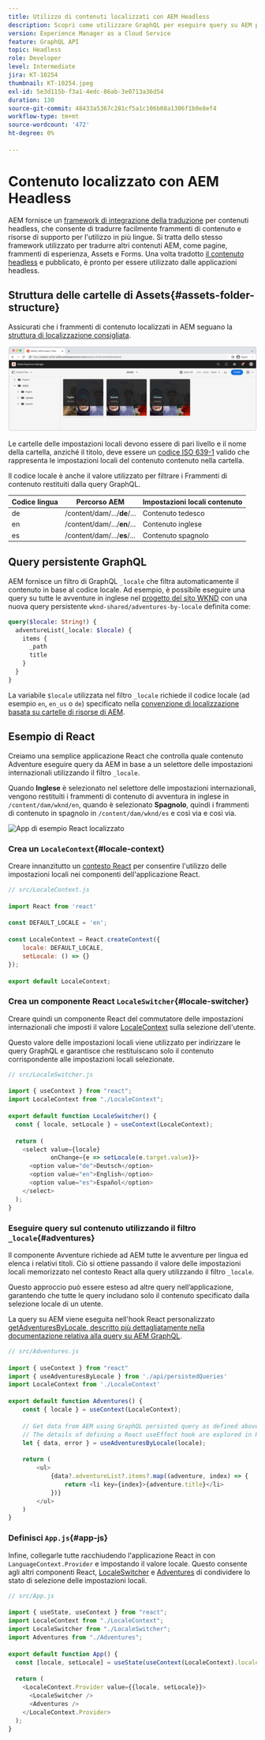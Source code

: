 ```yaml
---
title: Utilizzo di contenuti localizzati con AEM Headless
description: Scopri come utilizzare GraphQL per eseguire query su AEM per contenuti localizzati.
version: Experience Manager as a Cloud Service
feature: GraphQL API
topic: Headless
role: Developer
level: Intermediate
jira: KT-10254
thumbnail: KT-10254.jpeg
exl-id: 5e3d115b-f3a1-4edc-86ab-3e0713a36d54
duration: 130
source-git-commit: 48433a5367c281cf5a1c106b08a1306f1b0e8ef4
workflow-type: tm+mt
source-wordcount: '472'
ht-degree: 0%

---
```


# Contenuto localizzato con AEM Headless

AEM fornisce un [framework di integrazione della traduzione](https://experienceleague.adobe.com/docs/experience-manager-cloud-service/content/sites/administering/reusing-content/translation/integration-framework.html?lang=it) per contenuti headless, che consente di tradurre facilmente frammenti di contenuto e risorse di supporto per l&#39;utilizzo in più lingue. Si tratta dello stesso framework utilizzato per tradurre altri contenuti AEM, come pagine, frammenti di esperienza, Assets e Forms. Una volta tradotto [il contenuto headless](https://experienceleague.adobe.com/docs/experience-manager-cloud-service/content/headless/journeys/translation/overview.html?lang=it) e pubblicato, è pronto per essere utilizzato dalle applicazioni headless.

## Struttura delle cartelle di Assets{#assets-folder-structure}

Assicurati che i frammenti di contenuto localizzati in AEM seguano la [struttura di localizzazione consigliata](https://experienceleague.adobe.com/docs/experience-manager-cloud-service/content/headless/journeys/translation/getting-started.html?lang=it#recommended-structure).

![Cartelle risorse AEM localizzate](./assets/localized-content/asset-folders.jpg)

Le cartelle delle impostazioni locali devono essere di pari livello e il nome della cartella, anziché il titolo, deve essere un [codice ISO 639-1](https://en.wikipedia.org/wiki/List_of_ISO_639-1_codes) valido che rappresenta le impostazioni locali del contenuto contenuto nella cartella.

Il codice locale è anche il valore utilizzato per filtrare i Frammenti di contenuto restituiti dalla query GraphQL.

| Codice lingua | Percorso AEM | Impostazioni locali contenuto |
|--------------------------------|----------|----------|
| de | /content/dam/.../**de**/... | Contenuto tedesco |
| en | /content/dam/.../**en**/... | Contenuto inglese |
| es | /content/dam/.../**es**/... | Contenuto spagnolo |

## Query persistente GraphQL

AEM fornisce un filtro di GraphQL `_locale` che filtra automaticamente il contenuto in base al codice locale. Ad esempio, è possibile eseguire una query su tutte le avventure in inglese nel [progetto del sito WKND](https://github.com/adobe/aem-guides-wknd) con una nuova query persistente `wknd-shared/adventures-by-locale` definita come:

```graphql
query($locale: String!) {
  adventureList(_locale: $locale) {
    items {      
      _path
      title
    }
  }
}
```

La variabile `$locale` utilizzata nel filtro `_locale` richiede il codice locale (ad esempio `en`, `en_us` o `de`) specificato nella [convenzione di localizzazione basata su cartelle di risorse di AEM](#assets-folder-structure).

## Esempio di React

Creiamo una semplice applicazione React che controlla quale contenuto Adventure eseguire query da AEM in base a un selettore delle impostazioni internazionali utilizzando il filtro `_locale`.

Quando __Inglese__ è selezionato nel selettore delle impostazioni internazionali, vengono restituiti i frammenti di contenuto di avventura in inglese in `/content/dam/wknd/en`, quando è selezionato __Spagnolo__, quindi i frammenti di contenuto in spagnolo in `/content/dam/wknd/es` e così via e così via.

![App di esempio React localizzato](./assets/localized-content/react-example.png)

### Crea un `LocaleContext`{#locale-context}

Creare innanzitutto un [contesto React](https://reactjs.org/docs/context.html) per consentire l&#39;utilizzo delle impostazioni locali nei componenti dell&#39;applicazione React.

```javascript
// src/LocaleContext.js

import React from 'react'

const DEFAULT_LOCALE = 'en';

const LocaleContext = React.createContext({
    locale: DEFAULT_LOCALE, 
    setLocale: () => {}
});

export default LocaleContext;
```

### Crea un componente React `LocaleSwitcher`{#locale-switcher}

Creare quindi un componente React del commutatore delle impostazioni internazionali che imposti il valore [LocaleContext](#locale-context) sulla selezione dell&#39;utente.

Questo valore delle impostazioni locali viene utilizzato per indirizzare le query GraphQL e garantisce che restituiscano solo il contenuto corrispondente alle impostazioni locali selezionate.

```javascript
// src/LocaleSwitcher.js

import { useContext } from "react";
import LocaleContext from "./LocaleContext";

export default function LocaleSwitcher() {
  const { locale, setLocale } = useContext(LocaleContext);

  return (
    <select value={locale}
            onChange={e => setLocale(e.target.value)}>
      <option value="de">Deutsch</option>
      <option value="en">English</option>
      <option value="es">Español</option>
    </select>
  );
}
```

### Eseguire query sul contenuto utilizzando il filtro `_locale`{#adventures}

Il componente Avventure richiede ad AEM tutte le avventure per lingua ed elenca i relativi titoli. Ciò si ottiene passando il valore delle impostazioni locali memorizzato nel contesto React alla query utilizzando il filtro `_locale`.

Questo approccio può essere esteso ad altre query nell’applicazione, garantendo che tutte le query includano solo il contenuto specificato dalla selezione locale di un utente.

La query su AEM viene eseguita nell&#39;hook React personalizzato [getAdventuresByLocale, descritto più dettagliatamente nella documentazione relativa alla query su AEM GraphQL](./aem-headless-sdk.md).

```javascript
// src/Adventures.js

import { useContext } from "react"
import { useAdventuresByLocale } from './api/persistedQueries'
import LocaleContext from './LocaleContext'

export default function Adventures() {
    const { locale } = useContext(LocaleContext);

    // Get data from AEM using GraphQL persisted query as defined above 
    // The details of defining a React useEffect hook are explored in How to > AEM Headless SDK
    let { data, error } = useAdventuresByLocale(locale);

    return (
        <ul>
            {data?.adventureList?.items?.map((adventure, index) => { 
                return <li key={index}>{adventure.title}</li>
            })}
        </ul>
    )
}
```

### Definisci `App.js`{#app-js}

Infine, collegarle tutte racchiudendo l&#39;applicazione React in con `LanguageContext.Provider` e impostando il valore locale. Questo consente agli altri componenti React, [LocaleSwitcher](#locale-switcher) e [Adventures](#adventures) di condividere lo stato di selezione delle impostazioni locali.

```javascript
// src/App.js

import { useState, useContext } from "react";
import LocaleContext from "./LocaleContext";
import LocaleSwitcher from "./LocaleSwitcher";
import Adventures from "./Adventures";

export default function App() {
  const [locale, setLocale] = useState(useContext(LocaleContext).locale);

  return (
    <LocaleContext.Provider value={{locale, setLocale}}>
      <LocaleSwitcher />
      <Adventures />
    </LocaleContext.Provider>
  );
}
```
